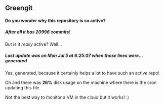 ## Greengit

#### Do you wonder why this repository is so active?

##### After all it has 20996 commits!

But is it *really* active? Well...

##### Last update was on Mon Jul 5 at 6:25:07 when those lines were... generated

Yes, generated, because it certainly helps a lot to have such an active repo!

Oh and there was **26%** disk usage on the machine
where there is the cron updating this file.

Not the best way to monitor a VM in the cloud but it works! :)

